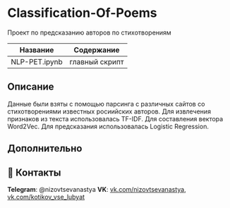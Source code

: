 # Classification-Of-Poems
Проект по предсказанию авторов по стихотворениям                           

Название                                   | Содержание
-------------------------------------------|----------------------
 NLP-PET.ipynb                             | главный скрипт


##                                                                    Описание

Данные были взяты с помощью парсинга с различных сайтов со стихотворениями известных росиийских авторов. Для извлечения признаков из текста использовалась TF-IDF. Для составления вектора Word2Vec. Для предсказания использовалась Logistic Regression.

##                                                                    Дополнительно

## :paw_prints: Контакты

**Telegram**: @nizovtsevanastya
**VK**: [vk.com/nizovtsevanastya](https://vk.com/nizovtsevanastya), [vk.com/kotikov_vse_lubyat](https://m.vk.com/kotikov_vse_lubyat)
  
  
